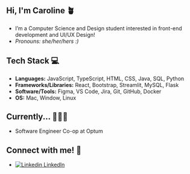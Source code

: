 ## Hi, I'm Caroline 🪴
- I’m a Computer Science and Design student interested in front-end development and UI/UX Design!
- *Pronouns: she/her/hers :)*

## Tech Stack 💻
- **Languages:** JavaScript, TypeScript, HTML, CSS, Java, SQL, Python
- **Frameworks/Libraries:** React, Bootstrap, Streamlit, MySQL, Flask
- **Software/Tools:** Figma, VS Code, Jira, Git, GitHub, Docker
- **OS:** Mac, Window, Linux

## Currently... 👩🏻‍💻
- Software Engineer Co-op at Optum

## Connect with me! 🧩
- [![Linkedin](https://i.sstatic.net/gVE0j.png) LinkedIn](https://www.linkedin.com/in/caroline-t-pham/)
&nbsp;


